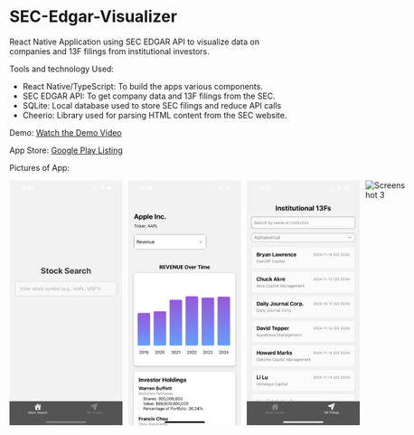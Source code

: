 # SEC-Edgar-Visualizer

React Native Application using SEC EDGAR API to visualize data on companies and 13F filings from institutional investors.

Tools and technology Used:
- React Native/TypeScript: To build the apps various components.
- SEC EDGAR API: To get company data and 13F filings from the SEC. 
- SQLite: Local database used to store SEC filings and reduce API calls
- Cheerio: Library used for parsing HTML content from the SEC website.

Demo:
[Watch the Demo Video](https://www.youtube.com/watch?v=cHj9I8wBk9Q)

App Store:
[Google Play Listing](https://play.google.com/store/apps/details?id=com.nathanaelyao.myapp2)

Pictures of App:
<div style="display: flex;">
  <img src="images/IMG_2085.PNG" alt="Screenshot 1" style="width: 200px; margin-right: 10px;">
    <img src="images/IMG_3352EBE852B4-1.PNG" alt="Screenshot 2" style="width: 200px; margin-right: 10px;">
  <img src="images/IMG_2087.PNG" alt="Screenshot 2" style="width: 200px; margin-right: 10px;">
  <img src="images/Screenshot 2025-10-28 at 7.41.28 PM.PNG" alt="Screenshot 3" style="width: 200px;">
</div>